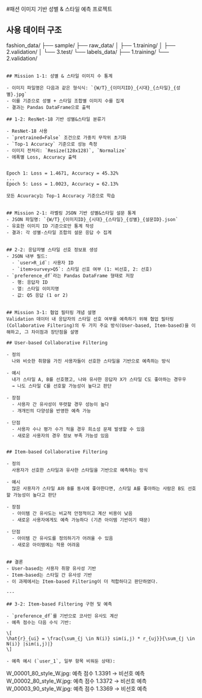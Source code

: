 #패션 이미지 기반 성별 & 스타일 예측 프로젝트

## 사용 데이터 구조
fashion_data/
├── sample/
    ├── raw_data/
    │   ├── 1.training/
    │   ├── 2.validation/
    │   └── 3.test/
    └── labels_data/
        ├── 1.training/
        └── 2.validation/
```

## Mission 1-1: 성별 & 스타일 이미지 수 통계

- 이미지 파일명은 다음과 같은 형식식: `{W/T}_{이미지ID}_{시대}_{스타일}_{성별}.jpg`
- 이를 기준으로 성별 + 스타일 조합별 이미지 수를 집계
- 결과는 Pandas DataFrame으로 출력

## 1-2: ResNet-18 기반 성별&스타일 분류기

- ResNet-18 사용
- `pretrained=False` 조건으로 가중치 무작위 초기화
- `Top-1 Accuracy` 기준으로 성능 측정
- 이미지 전처리: `Resize(128x128)`, `Normalize`
- 에폭별 Loss, Accuracy 출력


Epoch 1: Loss = 1.4671, Accuracy = 45.32%
...
Epoch 5: Loss = 1.0023, Accuracy = 62.13%

모든 Acuuracy는 Top-1 Accuracy 기준으로 학습


## Mission 2-1: 라벨링 JSON 기반 성별&스타일 설문 통계
- JSON 파일명: `{W/T}_{이미지ID}_{시대}_{스타일}_{성별}_{설문ID}.json`
- 유효한 이미지 ID 기준으로만 통계 작성
- 결과: 각 성별-스타일 조합의 설문 응답 수 집계


## 2-2: 응답자별 스타일 선호 정보표 생성
- JSON 내부 필드:
  - `user>R_id`: 사용자 ID
  - `item>survey>Q5`: 스타일 선호 여부 (1: 비선호, 2: 선호)
- `preference_df`라는 Pandas DataFrame 형태로 저장
  - 행: 응답자 ID
  - 열: 스타일 이미지명
  - 값: Q5 응답 (1 or 2)


## Mission 3-1: 협업 필터링 개념 설명 
Validation 데이터 내 응답자의 스타일 선호 여부를 예측하기 위해 협업 필터링(Collaborative Filtering)의 두 가지 주요 방식(User-based, Item-based)을 이해하고, 그 차이점과 장단점을 설명

## User-based Collaborative Filtering

- 정의  
  나와 비슷한 취향을 가진 사용자들이 선호한 스타일을 기반으로 예측하는 방식

- 예시  
  내가 스타일 A, B를 선호했고, 나와 유사한 응답자 X가 스타일 C도 좋아하는 경우우
  → 나도 스타일 C를 선호할 가능성이 높다고 판단

- 장점
  - 사용자 간 유사성이 뚜렷할 경우 성능이 높다
  - 개개인의 다양성을 반영한 예측 가능

- 단점
  - 사용자 수나 평가 수가 적을 경우 희소성 문제 발생할 수 있음
  - 새로운 사용자의 경우 정보 부족 가능성 있음


## Item-based Collaborative Filtering

- 정의  
  사용자가 선호한 스타일과 유사한 스타일을 기반으로 예측하는 방식

- 예시  
  많은 사용자가 스타일 A와 B를 동시에 좋아한다면, 스타일 A를 좋아하는 사람은 B도 선호할 가능성이 높다고 판단

- 장점
  - 아이템 간 유사도는 비교적 안정적이고 계산 비용이 낮음
  - 새로운 사용자에게도 예측 가능하다 (기존 아이템 기반이기 때문)

- 단점
  - 아이템 간 유사도를 정의하기가 어려울 수 있음
  - 새로운 아이템에는 적용 어려움


## 결론  
- User-based는 사용자 취향 유사성 기반  
- Item-based는 스타일 간 유사성 기반  
- 이 과제에서는 Item-based Filtering이 더 적합하다고 판단하였다.

---

## 3-2: Item-based Filtering 구현 및 예측

- `preference_df`를 기반으로 코사인 유사도 계산
- 예측 점수는 다음 수식 기반:

\[
\hat{r}_{ui} = \frac{\sum_{j \in N(i)} sim(i,j) * r_{uj}}{\sum_{j \in N(i)} |sim(i,j)|}
\]

- 예측 예시 (`user_1`, 일부 항목 비워둔 상태):

```
W_00001_80_style_W.jpg: 예측 점수 1.3391 → 비선호 예측
W_00002_80_style_W.jpg: 예측 점수 1.3372 → 비선호 예측
W_00003_90_style_W.jpg: 예측 점수 1.3369 → 비선호 예측
```


